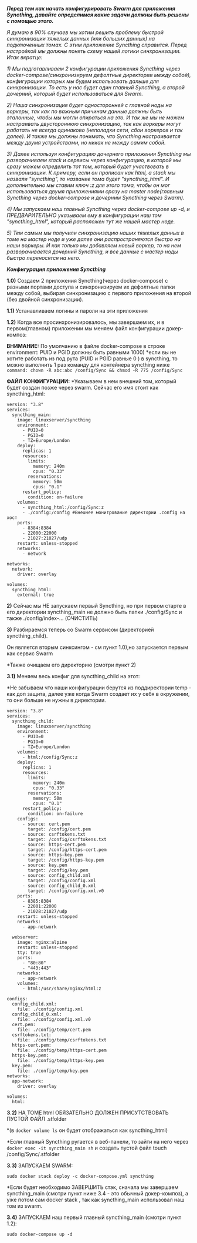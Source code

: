 ***Перед тем как начать конфигурировать Swarm для приложения Syncthing, давайте определимся какие задачи должны быть решены с помощью этого.*** 

_Я думаю в 90% случаев мы хотим решить проблему быстрой синхронизации тяжелых данных (или больших данных) на подключенных томах. С этим приложение Syncthing справится._
_Перед настройкой мы должны понять схему нашей логики синхронизации. 
Итак вкратце:_

_1) Мы подготавливаем 2 конфигурации приложения Syncthing через docker-compose(синхронизируем дефолтные директории между собой), конфигурации которых мы будем использовать дальше для синхронизации. 
То есть у нас будет один главный Syncthing, а второй дочерний, который будет использоваться для Swarm._

_2) Наша синхронизация будет односторонней с главной ноды на воркеры, так как по важным причинам данные должны быть эталонные, чтобы мы могли опираться на это. 
И так же мы не можем настраивать двустороннюю синхронизацию, так как воркеры могут работать не всегда одинаково (неполадки сети, сбои воркеров и так далее). 
И также мы должны понимать, что Syncthing настраивается между двумя устройствами, но никак не между самим собой._

_3) Далее используя конфигурацию дочернего приложения Syncthing мы разворачиваем stack и сервисы через конфигурацию, в которой мы сразу можем определить тот том, который будет участвовать в синхронизации. К примеру, если он прописан как html, а stack мы назвали "syncthing", то название тома будет "syncthing_html". 
И дополнительно мы ставим ключ  :z для этого тома, чтобы он мог использоваться двумя приложениями сразу на master node(главным Syncthing через docker-compose и дочерним Syncthing через Swarm)._

_4) Мы запускаем наш главный Syncthing через docker-compose up -d, и ПРЕДВАРИТЕЛЬНО указываем ему в конфигурации наш том "syncthing_html", который расположен тут же нашей мастер ноде._

_5) Тем самым мы получили синхронизацию наших тяжелых данных в томе на мастер ноде и уже далее они распространяются быстро на наши воркеры. 
И как только мы добавляем новый воркер, то на нем разворачивается дочерний Syncthing, и все данные с мастер ноды быстро переносятся на него._


***Конфигурация приложения Syncthing***

**1.0)** Создаем 2 приложения Syncthing(через docker-compose) с разными портами доступа и синхронизируем их дефолтные папки между собой, выбирая синхронизацию с первого приложения на второй (без двойной синхронизации). 

**1.1)** Устанавливаем логины и пароли на эти приложения

**1.2)** Когда все просинхронизировалось, мы завершаем их, и в первом(главном) приложении мы меняем файл конфигурации докер-композ:

**ВНИМАНИЕ:** 
По умолчанию в файле docker-compose в строке environment: PUID и PGID должны быть равными 1000)
*если вы не хотите работать из под рута (PUID и PGID равные 0 ) в syncthing, то 
можно выполнить 1 раз команду для контейнера syncthing ниже
```command: chown -R abc:abc /config/Sync && chmod -R 775 /config/Sync```
               
**ФАЙЛ КОНФИГУРАЦИИ:**
*Указываем в нем внешний том, который будет создан позже через swarm. Сейчас его имя стоит как syncthing_html:


```
version: "3.8"
services:
  syncthing_main:
    image: linuxserver/syncthing
    environment:
      - PUID=0
      - PGID=0
      - TZ=Europe/London
    deploy:
      replicas: 1
      resources:
        limits:
          memory: 240m
          cpus: "0.33"
        reservations:
          memory: 50m
          cpus: "0.1"
      restart_policy:
        condition: on-failure
    volumes:
      - syncthing_html:/config/Sync:z
      - ./config:/config #Внешнее монитрование директории .config на хост
    ports:
      - 8384:8384
      - 22000:22000
      - 21027:21027/udp
    restart: unless-stopped
    networks:
      - network

networks:
  network:
    driver: overlay

volumes:
  syncthing_html:
    external: true
```
**2)** Сейчас мы НЕ запускаем первый Syncthing, но при первом старте в его директории syncthing_main не должно быть папки ./config/Sync и также ./config/index-... (ОЧИСТИТЬ)

**3)** Разбираемся теперь со Swarm сервисом (директорией syncthing_child).

Он является вторым синксингом - см пункт 1.0),но запускается первым как сервис Swarm

*Также очищаем его директорию (смотри пункт 2) 

**3.1)** Меняем весь конфиг для syncthing_child на этот:  

*Не забываем что наши конфигурации берутся из поддиректории temp - как доп защита,
далее уже когда Swarm создает их у себя в окружении, то они больше не нужны в директории.

```
version: "3.8"
services:
  syncthing_child:
    image: linuxserver/syncthing
    environment:
      - PUID=0
      - PGID=0
      - TZ=Europe/London
    volumes:
      - html:/config/Sync:z
    deploy:
      replicas: 1
      resources:
        limits:
          memory: 240m
          cpus: "0.33"
        reservations:
          memory: 50m
          cpus: "0.1"
      restart_policy:
        condition: on-failure
    configs:
      - source: cert.pem
        target: /config/cert.pem
      - source: csrftokens.txt
        target: /config/csrftokens.txt
      - source: https-cert.pem
        target: /config/https-cert.pem
      - source: https-key.pem
        target: /config/https-key.pem
      - source: key.pem
        target: /config/key.pem
      - source: config_child.xml
        target: /config/config.xml
      - source: config_child_0.xml
        target: /config/config.xml.v0
    ports:
      - 8385:8384
      - 22001:22000
      - 21028:21027/udp
    restart: unless-stopped
    networks:
      - app-network

  webserver:
    image: nginx:alpine
    restart: unless-stopped
    tty: true
    ports:
      - "80:80"
      - "443:443"
    networks:
      - app-network
    volumes:
      - html:/usr/share/nginx/html:z

configs:
  config_child.xml:
    file: ./config/config.xml
  config_child_0.xml:
    file: ./config/config.xml.v0
  cert.pem:
    file: ./config/temp/cert.pem
  csrftokens.txt:
    file: ./config/temp/csrftokens.txt
  https-cert.pem:
    file: ./config/temp/https-cert.pem
  https-key.pem:
    file: ./config/temp/https-key.pem
  key.pem:
    file: ./config/temp/key.pem
networks:
  app-network:
    driver: overlay

volumes:
  html:
```

**3.2)** НА ТОМЕ html ОБЯЗАТЕЛЬНО ДОЛЖЕН ПРИСУТСТВОВАТЬ ПУСТОЙ ФАЙЛ .stfolder

*(в ```docker volume ls``` он будет отображаться как syncthing_html) 

*Если главный Syncthing ругается в веб-панели, то зайти на него через ```docker exec -it syncthing_main sh```
и создать пустой файл touch /config/Sync/.stfolder

**3.3)** ЗАПУСКАЕМ SWARM:

```sudo docker stack deploy -c docker-compose.yml syncthing```

*Если будет необходимо ЗАВЕРШИТЬ стэк, сначала мы завершаем syncthing_main (смотри пункт ниже 3.4 - это обычный докер-композ),
а уже потом сам docker stack , так как syncthing_main использовал наш том из swarm.

**3.4)** ЗАПУСКАЕМ наш первый главный syncthing_main (смотри пункт 1.2):

```sudo docker-compose up -d```
